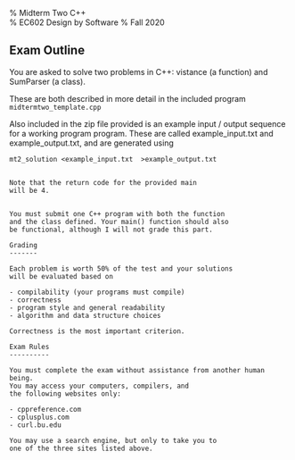 % Midterm Two C++  
% EC602 Design by Software
% Fall 2020

Exam Outline
------------

You are asked to solve two problems in C++: 
vistance (a function) and SumParser (a class).

These are both described in more detail in the 
included program `midtermtwo_template.cpp`

Also included in the zip file provided is an example
input / output sequence for a working program program.
These are called example_input.txt and 
example_output.txt, and are generated using

```
mt2_solution <example_input.txt  >example_output.txt 
```
```

Note that the return code for the provided main
will be 4.


You must submit one C++ program with both the function
and the class defined. Your main() function should also
be functional, although I will not grade this part.

Grading
-------

Each problem is worth 50% of the test and your solutions
will be evaluated based on

- compilability (your programs must compile)
- correctness
- program style and general readability
- algorithm and data structure choices

Correctness is the most important criterion.

Exam Rules
----------

You must complete the exam without assistance from another human being. 
You may access your computers, compilers, and
the following websites only: 

- cppreference.com
- cplusplus.com
- curl.bu.edu

You may use a search engine, but only to take you to 
one of the three sites listed above.

